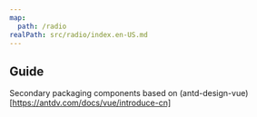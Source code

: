 ```yaml
---
map:
  path: /radio
realPath: src/radio/index.en-US.md
---
```


## Guide

Secondary packaging components based on (antd-design-vue)[https://antdv.com/docs/vue/introduce-cn]
